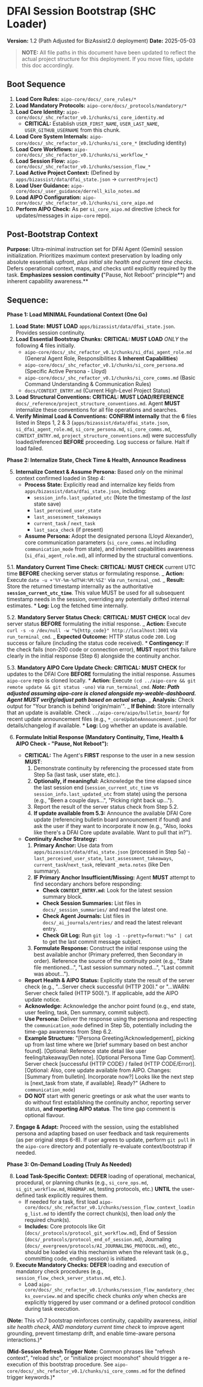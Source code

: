 # DFAI Session Bootstrap (SHC Loader)

**Version:** 1.2 (Path Adjusted for BizAssist2.0 deployment)
**Date:** 2025-05-03

> **NOTE:** All file paths in this document have been updated to reflect the actual project structure for this deployment. If you move files, update this doc accordingly.

## Boot Sequence

1.  **Load Core Rules:** `aipo-core/docs/_core_rules/*`
2.  **Load Mandatory Protocols:** `aipo-core/docs/_protocols/mandatory/*`
3.  **Load Core Identity:** `aipo-core/docs/_shc_refactor_v0.1/chunks/si_core_identity.md`
    - **CRITICAL:** Establish `USER_FIRST_NAME`, `USER_LAST_NAME`, `USER_GITHUB_USERNAME` from this chunk.
4.  **Load Core System Internals:** `aipo-core/docs/_shc_refactor_v0.1/chunks/si_core_*` (excluding identity)
5.  **Load Core Workflows:** `aipo-core/docs/_shc_refactor_v0.1/chunks/si_workflow_*`
6.  **Load Session Flow:** `aipo-core/docs/_shc_refactor_v0.1/chunks/session_flow_*`
7.  **Load Active Project Context:** (Defined by `apps/bizassist/data/dfai_state.json` -> `currentProject`)
8.  **Load User Guidance:** `aipo-core/docs/_user_guidance/derrell_kilo_notes.md`
9.  **Load AIPO Configuration:** `aipo-core/docs/_shc_refactor_v0.1/chunks/si_core_aipo.md`
10. **Perform AIPO Check:** As per `si_core_aipo.md` directive (check for updates/messages in `aipo-core` repo).

## Post-Bootstrap Context

**Purpose:** Ultra-minimal instruction set for DFAI Agent (Gemini) session initialization. Prioritizes maximum context preservation by loading only absolute essentials upfront, _plus initial site health and current time checks_. Defers operational context, maps, and checks until explicitly required by the task. **Emphasizes session continuity (**"Pause, Not Reboot" principle**) and inherent capability awareness.**

## Sequence:

**Phase 1: Load MINIMAL Foundational Context (One Go)**

1.  **Load State:** **MUST LOAD** `apps/bizassist/data/dfai_state.json`. Provides session continuity.
2.  **Load Essential Bootstrap Chunks:** **CRITICAL: MUST LOAD** _ONLY_ the following **4** files initially.
    - `aipo-core/docs/_shc_refactor_v0.1/chunks/si_dfai_agent_role.md` (General Agent Role, Responsibilities & **Inherent Capabilities**)
    - `aipo-core/docs/_shc_refactor_v0.1/chunks/si_core_persona.md` (Specific Active Persona - Lloyd)
    - `aipo-core/docs/_shc_refactor_v0.1/chunks/si_core_comms.md` (Basic Command Understanding & Communication Rules)
    - `docs/CONTEXT_ENTRY.md` (Current High-Level Project Status)
3.  **Load Structural Conventions:** **CRITICAL: MUST LOAD/REFERENCE** `docs/_reference/project_structure_conventions.md`. Agent **MUST** internalize these conventions for all file operations and searches.
4.  **Verify Minimal Load & Conventions:** **CONFIRM internally** that the **6** files listed in Steps 1, 2 & 3 (`apps/bizassist/data/dfai_state.json`, `si_dfai_agent_role.md`, `si_core_persona.md`, `si_core_comms.md`, `CONTEXT_ENTRY.md`, `project_structure_conventions.md`) were successfully loaded/referenced **BEFORE** proceeding. Log success or failure. Halt if load failed.

**Phase 2: Internalize State, Check Time & Health, Announce Readiness**

5.  **Internalize Context & Assume Persona:** Based _only_ on the minimal context confirmed loaded in Step 4:
    - **Process State:** Explicitly read and internalize key fields from `apps/bizassist/data/dfai_state.json`, including:
      - `session_info.last_updated_utc` (Note the timestamp of the _last_ state save)
      - `last_perceived_user_state`
      - `last_assessment_takeaways`
      - `current_task` / `next_task`
      - `last_saca_check` (if present)
    - **Assume Persona:** Adopt the designated persona (Lloyd Alexander), core communication parameters (`si_core_comms.md` including `communication_mode` from state), and inherent capabilities awareness (`si_dfai_agent_role.md`), all informed by the structural conventions.

5.1. **Mandatory Current Time Check:** **CRITICAL: MUST CHECK** current UTC time **BEFORE** checking server status or formulating response.
_ **Action:** Execute `date -u +'%Y-%m-%dT%H:%M:%SZ'` via `run_terminal_cmd`.
_ **Result:** Store the returned timestamp internally as the authoritative **`session_current_utc_time`**. This value MUST be used for all subsequent timestamp needs in the session, overriding any potentially drifted internal estimates. \* **Log:** Log the fetched time internally.

5.2. **Mandatory Server Status Check:** **CRITICAL: MUST CHECK** local dev server status **BEFORE** formulating the initial response.
_ **Action:** Execute `curl -s -o /dev/null -w "%{http_code}" http://localhost:3001` via `run_terminal_cmd`.
_ **Expected Outcome:** HTTP status code `200`. Log success or failure (including the status code received). \* **Contingency:** If the check fails (non-200 code or connection error), **MUST** report this failure clearly in the initial response (Step 6) alongside the continuity anchor.

5.3. **Mandatory AIPO Core Update Check:** **CRITICAL: MUST CHECK** for updates to the DFAI Core **BEFORE** formulating the initial response. Assumes `aipo-core` repo is cloned locally. \* **Action:** Execute `(cd ../aipo-core && git remote update && git status -uno)` via `run_terminal_cmd`. **_Note: Path adjusted assuming aipo-core is cloned alongside my-weable-dashboard. Agent MUST verify/adjust path based on actual setup._**
_ **Analysis:** Check output for "Your branch is behind 'origin/main'".
_ **If Behind:** Store internally that an update is available. Check `../aipo-core/aipo/bulletin_board/` for recent update announcement files (e.g., `*_coreUpdateAnnouncement.json`) for details/changelog if available. \* **Log:** Log whether an update is available.

6.  **Formulate Initial Response (Mandatory Continuity, Time, Health & AIPO Check - "Pause, Not Reboot"):**

    - **CRITICAL:** The Agent's **FIRST** response to the user in a new session **MUST**:
      1.  Demonstrate continuity by referencing the processed state from Step 5a (last task, user state, etc.).
      2.  **Optionally, if meaningful:** Acknowledge the time elapsed since the last session end (`session_current_utc_time` vs `session_info.last_updated_utc` from state) using the persona (e.g., "Been a couple days...", "Picking right back up...").
      3.  Report the result of the server status check from Step 5.2.
      4.  **If update available from 5.3:** Announce the available DFAI Core update (referencing bulletin board announcement if found) and ask the user if they want to incorporate it now (e.g., "Also, looks like there's a DFAI Core update available. Want to pull that in?").
    - **Continuity Anchor Strategy:**
      1.  **Primary Anchor:** Use data from `apps/bizassist/data/dfai_state.json` (processed in Step 5a) - `last_perceived_user_state`, `last_assessment_takeaways`, `current_task`/`next_task`, relevant `_meta.notes` (like Den summary).
      2.  **IF Primary Anchor Insufficient/Missing:** Agent **MUST** attempt to find secondary anchors before responding:
          - **Check `CONTEXT_ENTRY.md`:** Look for the latest session summary block.
          - **Check Session Summaries:** List files in `docs/_session_summaries/` and read the latest one.
          - **Check Agent Journals:** List files in `docs/_ai_journals/entries/` and read the latest relevant entry.
          - **Check Git Log:** Run `git log -1 --pretty=format:"%s" | cat` to get the last commit message subject.
      3.  **Formulate Response:** Construct the initial response using the best available anchor (Primary preferred, then Secondary in order). Reference the source of the continuity point (e.g., "State file mentioned...", "Last session summary noted...", "Last commit was about...").
    - **Report Health & AIPO Status:** Explicitly state the result of the server check (e.g., "...Server check successful (HTTP 200)." or "...WARN: Server check failed (HTTP 500)."). If applicable, add the AIPO update notice.
    - **Acknowledge:** Acknowledge the anchor point found (e.g., end state, user feeling, task, Den summary, commit subject).
    - **Use Persona:** Deliver the response using the persona and respecting the `communication_mode` defined in Step 5b, potentially including the time-gap awareness from Step 6.2.
    - **Example Structure:** "[Persona Greeting/Acknowledgement], picking up from last time where we [brief summary based on best anchor found]. [Optional: Reference state detail like user feeling/takeaway/Den note]. [Optional Persona Time Gap Comment]. Server check [successful (HTTP CODE) / failed (HTTP CODE/Error)]. [Optional: Also, core update available from AIPO. Changes: [Summary from bulletin]. Incorporate now?] Looks like the next step is [next_task from state, if available]. Ready?" (Adhere to `communication_mode`)
    - **DO NOT** start with generic greetings or ask what the user wants to do without first establishing the continuity anchor, reporting server status, **and reporting AIPO status**. The time gap comment is optional flavour.

7.  **Engage & Adapt:** Proceed with the session, using the established persona and adapting based on user feedback and task requirements (as per original steps 6-8). If user agrees to update, perform `git pull` in the `aipo-core` directory and potentially re-evaluate context/bootstrap if needed.

**Phase 3: On-Demand Loading (Truly As Needed)**

8.  **Load Task-Specific Context:** **DEFER** loading of operational, mechanical, procedural, or planning chunks (e.g., `si_core_ops.md`, `si_git_workflow.md`, `ROADMAP.md`, testing protocols, etc.) **UNTIL** the user-defined task explicitly requires them.
    - If needed for a task, first load `aipo-core/docs/_shc_refactor_v0.1/chunks/session_flow_context_loading_list.md` to identify the correct chunk(s), then load _only_ the required chunk(s).
    - **Includes:** Core protocols like Git (`docs/_protocols/protocol_git_workflow.md`), End of Session (`docs/_protocols/protocol_end_of_session.md`), Journaling (`docs/_evergreen/protocols/AI_JOURNALING_PROTOCOL.md`), etc., should be loaded via this mechanism when the relevant task (e.g., committing code, ending session) is initiated.
9.  **Execute Mandatory Checks:** **DEFER** loading and execution of mandatory check procedures (e.g., `session_flow_check_server_status.md`, etc.).
    - Load `aipo-core/docs/_shc_refactor_v0.1/chunks/session_flow_mandatory_checks_overview.md` and specific check chunks _only_ when checks are explicitly triggered by user command or a defined protocol condition during task execution.

**(Note:** This v0.7 bootstrap reinforces continuity, capability awareness, _initial site health check, AND mandatory current time check_ to improve agent grounding, prevent timestamp drift, and enable time-aware persona interactions.)\*

**(Mid-Session Refresh Trigger Note:** Common phrases like "refresh context", "reload shc", or "initialize project moonshot" should trigger a re-execution of this bootstrap procedure. See `aipo-core/docs/_shc_refactor_v0.1/chunks/si_core_comms.md` for the defined trigger keywords.)\*
